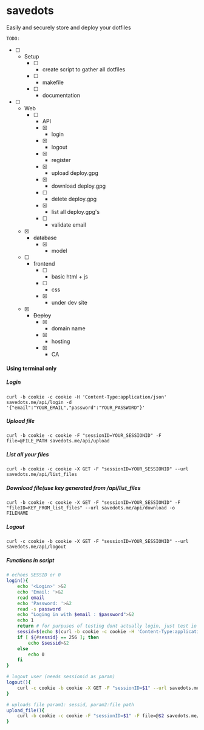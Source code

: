 # savedots
Easily and securely store and deploy your dotfiles

`TODO:`

- [ ] - Setup
    - [ ] - create script to gather all dotfiles
    - [ ] - makefile
    - [ ] - documentation
  
- [ ] - Web
    - [ ] - API
       - [x] - login
       - [x] - logout
       - [x] - register
       - [x] - upload deploy.gpg
       - [x] - download deploy.gpg
       - [ ] - delete deploy.gpg
       - [x] - list all deploy.gpg's
       - [ ] - validate email
   - [x] - ~~database~~
       - [x] - model
   - [ ] - frontend
       - [ ] - basic html + js
       - [ ] - css
       - [x] - under dev site
   - [x] - ~~Deploy~~
       - [x] - domain name
       - [x] - hosting
       - [x] - CA


#### Using terminal only
##### Login
`curl -b cookie -c cookie -H 'Content-Type:application/json' savedots.me/api/login -d '{"email":"YOUR_EMAIL","password":"YOUR_PASSWORD"}'`

##### Upload file
`curl -b cookie -c cookie -F "sessionID=YOUR_SESSIONID" -F file=@FILE_PATH savedots.me/api/upload`

##### List all your files
`curl -b cookie -c cookie -X GET -F "sessionID=YOUR_SESSIONID" --url savedots.me/api/list_files`

##### Download file(use key generated from /api/list_files
`curl -b cookie -c cookie -X GET -F "sessionID=YOUR_SESSIONID" -F "fileID=KEY_FROM_list_files" --url savedots.me/api/download -o FILENAME`

##### Logout
`curl -c cookie -b cookie -X GET -F "sessionID=YOUR_SESSIONID" --url savedots.me/api/logout`


##### Functions in script
```sh
# echoes SESSID or 0
login(){
    echo '<Login>' >&2
    echo 'Email: '>&2
    read email 
    echo 'Password: '>&2
    read -s password
    echo "Loging in with $email : $password">&2
    echo 1
    return # for purpuses of testing dont actually login, just test io 
    sessid=$(echo $(curl -b cookie -c cookie -H 'Content-Type:application/json' savedots.me/api/login -d "{'email':'$email','password':'$password'}" | awk '$1 ~ /sessionID/ {print $2}' | sed s/\'//g) | sed s/\"//g)
    if [ ${#sessid} == 256 ]; then 
        echo $sessid>&2
    else
        echo 0
    fi
}
```
```sh
# logout user (needs sessionid as param)
logout(){
    curl -c cookie -b cookie -X GET -F "sessionID=$1" --url savedots.me/api/logout
}
```
```sh
# uploads file param1: sessid, param2:file path
upload_file(){
    curl -b cookie -c cookie -F "sessionID=$1" -F file=@$2 savedots.me/api/upload
}
```

